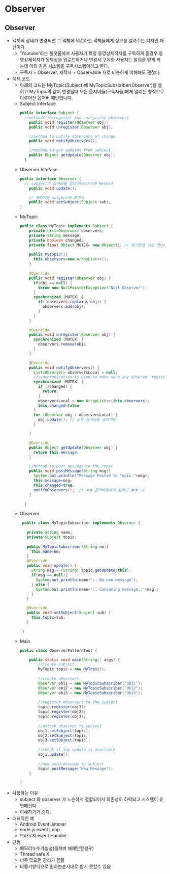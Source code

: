 Observer
===
Observer
---
* 객체의 상태가 변경되면 그 객체에 의존하는 객체들에게 정보를 알려주는 디자인 패턴이다.
  * 'Youtube'라는 플랫폼에서 사용자가 특정 동영상제작자를 구독하게 될경우 동영상제작자가 동영상을 업로드하거나 변경시 구독한 사용자는 알림을 받게 되는데 이와 같은 시스템을 구독시스템이라고 한다.
  * 구독자 = Observer, 제작자 = Observable 으로 비슷하게 이해해도 괜찮다.
* 예제 코드
  * 아래의 코드는 MyTopic(Subject)에 MyTopicSubscriber(Observer)를 붙히고 MyTopic의 값이 변경될때 모든 옵저버들(구독자들)에게 알리는 형식으로 이루어진 옵저버 패턴입니다.
  * Subject Interface
    ```java
    public interface Subject {
      //methods to register and unregister observers
	    public void register(Observer obj);
	    public void unregister(Observer obj);
	
	    //method to notify observers of change
	    public void notifyObservers();
	
	    //method to get updates from subject
	    public Object getUpdate(Observer obj);
	  }
  * Observer Inteface
    ```java
    public interface Observer {
      // subject가 옵저버를 업데이트하기위한 Method
	    public void update();
	
	    // 옵저빙을 subject에 붙히기
	    public void setSubject(Subject sub);
    }
  * MyTopic
    ```java
    public class MyTopic implements Subject {
        private List<Observer> observers;
  	    private String message;
  	    private boolean changed;
  	    private final Object MUTEX= new Object(); // 동기화를 위한 Object
	   
        public MyTopic(){
          this.observers=new ArrayList<>();
        }
      
        @Override
        public void register(Observer obj) {
          if(obj == null) {
            throw new NullPointerException("Null Observer");
          }
          synchronized (MUTEX) {
            if(!observers.contains(obj)) {
              observers.add(obj);
            }
          }
        }

        @Override
        public void unregister(Observer obj) {
          synchronized (MUTEX) {
            observers.remove(obj);
          }
        }

        @Override
        public void notifyObservers() { 
          List<Observer> observersLocal = null;
          //synchronization is used to make sure any observer registered after message is received is not notified
          synchronized (MUTEX) {
            if (!changed) {
              return;
            }
            observersLocal = new ArrayList<>(this.observers);
            this.changed=false;
          }
          for (Observer obj : observersLocal) {
            obj.update(); // 모든 옵저버들 업데이트 
          }

        }

        @Override
        public Object getUpdate(Observer obj) {
          return this.message;
        }
	
        //method to post message to the topic
        public void postMessage(String msg){
          System.out.println("Message Posted to Topic:"+msg);
          this.message=msg;
          this.changed=true;
          notifyObservers();  // ★★ 옵저버들에게 알리기 ★★ //
        }

      }
   * Observer
     ```java
      public class MyTopicSubscriber implements Observer {
	
        private String name;
        private Subject topic;
	
        public MyTopicSubscriber(String nm){
          this.name=nm;
        }
        @Override
        public void update() {
          String msg = (String) topic.getUpdate(this);
          if(msg == null){
            System.out.println(name+":: No new message");
          } else {
            System.out.println(name+":: Consuming message::"+msg);
          }
        }

        @Override
        public void setSubject(Subject sub) {
          this.topic=sub;
        }

      }
    * Main
      ```java
      public class ObserverPatternTest {

	      public static void main(String[] args) {
		      //create subject
		      MyTopic topic = new MyTopic();
		
		      //create observers
		      Observer obj1 = new MyTopicSubscriber("Obj1");
		      Observer obj2 = new MyTopicSubscriber("Obj2");
		      Observer obj3 = new MyTopicSubscriber("Obj3");
		
		      //register observers to the subject
		      topic.register(obj1);
		      topic.register(obj2);
		      topic.register(obj3);
		
		      //attach observer to subject
		      obj1.setSubject(topic);
		      obj2.setSubject(topic);
		      obj3.setSubject(topic);
		
		      //check if any update is available
		      obj1.update();
		
		      //now send message to subject
		      topic.postMessage("New Message");
	      }

      }
* 사용하는 이유
  * subject 와 observer 가 느슨하게 결합되어서 의존성이 하락되고 시스템이 유연해진다.
  * 이해하기가 쉽다.
* 대표적인 예
  * Android EventListener
  * node.js event Loop
  * 브라우저 event Handler
* 단점
  * 메모리누수가능성(옵저버 해제안할경우)
  * Thread safe X
  * 너무 많으면 관리가 힘듦
  * 비동기방식으로 원하는순서대로 받지 못할수 있음
  
